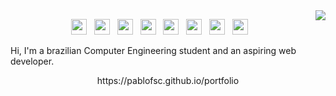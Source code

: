 <img align="right" src="https://github-readme-stats.vercel.app/api/top-langs/?username=pablofsc&layout=compact&langs_count=20" />

<p align="center">
  <img height="25px" width="25px" src="https://cdn.jsdelivr.net/gh/devicons/devicon/icons/c/c-plain.svg" /> &nbsp;
  <img height="25px" width="25px" src="https://cdn.jsdelivr.net/gh/devicons/devicon/icons/html5/html5-plain-wordmark.svg" /> &nbsp;
  <img height="25px" width="25px" src="https://cdn.jsdelivr.net/gh/devicons/devicon/icons/css3/css3-plain-wordmark.svg" /> &nbsp;
  <img height="25px" width="25px" src="https://cdn.jsdelivr.net/gh/devicons/devicon/icons/bootstrap/bootstrap-original.svg" /> &nbsp;
  <img height="25px" width="25px" src="https://cdn.jsdelivr.net/gh/devicons/devicon/icons/javascript/javascript-original.svg" /> &nbsp;
  <img height="25px" width="25px" src="https://cdn.jsdelivr.net/gh/devicons/devicon/icons/typescript/typescript-original.svg" /> &nbsp;
  <img height="25px" width="25px" src="https://cdn.jsdelivr.net/gh/devicons/devicon/icons/react/react-original.svg" /> &nbsp;
  <img height="25px" width="25px" src="https://cdn.jsdelivr.net/gh/devicons/devicon/icons/linux/linux-original.svg" /> &nbsp;
</p>

<p>
  Hi, I'm a brazilian Computer Engineering student and an aspiring web developer.
</p>
  
<p align="center">
    https://pablofsc.github.io/portfolio
</p>
